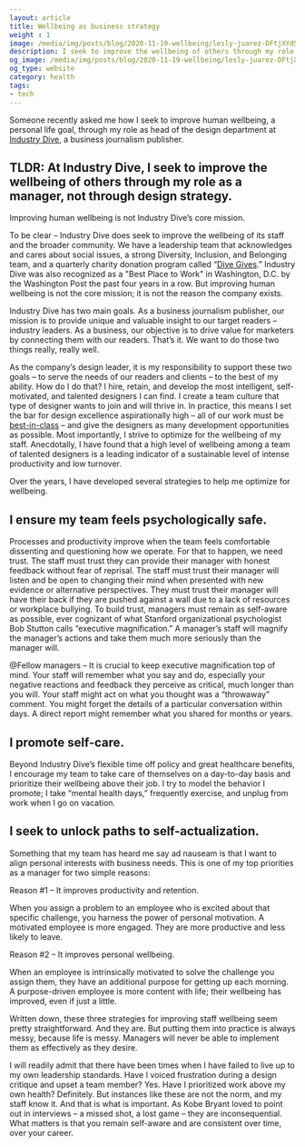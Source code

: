 ```yaml
---
layout: article
title: Wellbeing as business strategy
weight : 1
image: /media/img/posts/blog/2020-11-19-wellbeing/lesly-juarez-DFtjXYd5Pto-unsplash.jpg
description: I seek to improve the wellbeing of others through my role as a manager, not through design strategy.
og_image: /media/img/posts/blog/2020-11-19-wellbeing/lesly-juarez-DFtjXYd5Pto-unsplash.jpg
og_type: website
category: health
tags: 
- tech
---
```


Someone recently asked me how I seek to improve human wellbeing, a personal life goal, through my role as head of the design department at <a href="https://www.industrydive.com/">Industry Dive</a>, a business journalism publisher.

## TLDR: At Industry Dive, I seek to improve the wellbeing of others through my role as a manager, not through design strategy.

Improving human wellbeing is not Industry Dive’s core mission.

To be clear – Industry Dive does seek to improve the wellbeing of its staff and the broader community. We have a leadership team that acknowledges and cares about social issues, a strong Diversity, Inclusion, and Belonging team, and a quarterly charity donation program called “<a href="https://www.industrydive.com/dive-gives/">Dive Gives</a>.” Industry Dive was also recognized as a "Best Place to Work" in Washington, D.C. by the Washington Post the past four years in a row. But improving human wellbeing is not the core mission; it is not the reason the company exists.

Industry Dive has two main goals. As a business journalism publisher, our mission is to provide unique and valuable insight to our target readers – industry leaders. As a business, our objective is to drive value for marketers by connecting them with our readers. That’s it. We want to do those two things really, really well.

As the company’s design leader, it is my responsibility to support these two goals – to serve the needs of our readers and clients – to the best of my ability. How do I do that? I hire, retain, and develop the most intelligent, self-motivated, and talented designers I can find. I create a team culture that type of designer wants to join and will thrive in. In practice, this means I set the bar for design excellence aspirationally high – all of our work must be <a href="https://industrydive.design/corporate/2020/09/25/industry-dive-design-team-named-design-team-of-the-year-by-folio.html">best-in-class</a> – and give the designers as many development opportunities as possible. Most importantly, I strive to optimize for the wellbeing of my staff. Anecdotally, I have found that a high level of wellbeing among a team of talented designers is a leading indicator of a sustainable level of intense productivity and low turnover.

Over the years, I have developed several strategies to help me optimize for wellbeing.

## I ensure my team feels psychologically safe.
Processes and productivity improve when the team feels comfortable dissenting and questioning how we operate. For that to happen, we need trust. The staff must trust they can provide their manager with honest feedback without fear of reprisal. The staff must trust their manager will listen and be open to changing their mind when presented with new evidence or alternative perspectives. They must trust their manager will have their back if they are pushed against a wall due to a lack of resources or workplace bullying. To build trust, managers must remain as self-aware as possible, ever cognizant of what Stanford organizational psychologist Bob Stutton calls “executive magnification.” A manager’s staff will magnify the manager’s actions and take them much more seriously than the manager will.

@Fellow managers – It is crucial to keep executive magnification top of mind. Your staff will remember what you say and do, especially your negative reactions and feedback they perceive as critical, much longer than you will. Your staff might act on what you thought was a “throwaway” comment. You might forget the details of a particular conversation within days. A direct report might remember what you shared for months or years.

## I promote self-care.
Beyond Industry Dive’s flexible time off policy and great healthcare benefits, I encourage my team to take care of themselves on a day-to-day basis and prioritize their wellbeing above their job. I try to model the behavior I promote; I take “mental health days,” frequently exercise, and unplug from work when I go on vacation.

## I seek to unlock paths to self-actualization.
Something that my team has heard me say ad nauseam is that I want to align personal interests with business needs. This is one of my top priorities as a manager for two simple reasons:

Reason #1 – It improves productivity and retention.

When you assign a problem to an employee who is excited about that specific challenge, you harness the power of personal motivation. A motivated employee is more engaged. They are more productive and less likely to leave.

Reason #2 – It improves personal wellbeing.

When an employee is intrinsically motivated to solve the challenge you assign them, they have an additional purpose for getting up each morning. A purpose-driven employee is more content with life; their wellbeing has improved, even if just a little.

Written down, these three strategies for improving staff wellbeing seem pretty straightforward. And they are. But putting them into practice is always messy, because life is messy. Managers will never be able to implement them as effectively as they desire.

I will readily admit that there have been times when I have failed to live up to my own leadership standards. Have I voiced frustration during a design critique and upset a team member? Yes. Have I prioritized work above my own health? Definitely. But instances like these are not the norm, and my staff know it. And that is what is important. As Kobe Bryant loved to point out in interviews – a missed shot, a lost game – they are inconsequential. What matters is that you remain self-aware and are consistent over time, over your career.

